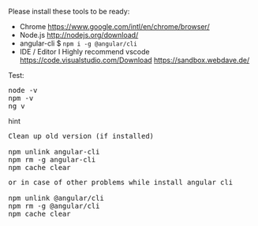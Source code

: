 Please install these tools to be ready:

* Chrome https://www.google.com/intl/en/chrome/browser/ 
* Node.js http://nodejs.org/download/
* angular-cli $ `npm i -g @angular/cli`
* IDE / Editor I Highly recommend vscode https://code.visualstudio.com/Download
https://sandbox.webdave.de/

Test:
<pre>
node -v
npm -v
ng v
</pre>

hint
<pre>
Clean up old version (if installed)

npm unlink angular-cli 
npm rm -g angular-cli 
npm cache clear
</pre>

<pre>
or in case of other problems while install angular cli 

npm unlink @angular/cli 
npm rm -g @angular/cli 
npm cache clear
</pre>
